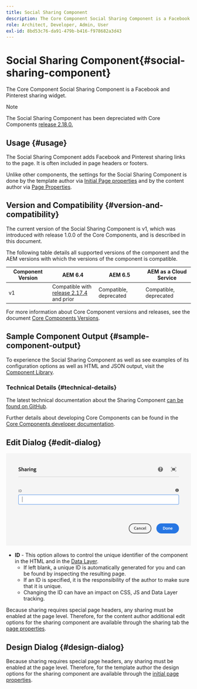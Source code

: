 ```yaml
---
title: Social Sharing Component
description: The Core Component Social Sharing Component is a Facebook and Pinterest sharing widget.
role: Architect, Developer, Admin, User
exl-id: 8bd53c76-da91-479b-b416-f978682a3d43
---
```

# Social Sharing Component{#social-sharing-component}

The Core Component Social Sharing Component is a Facebook and Pinterest sharing widget.

>[!NOTE]
>
>The Social Sharing Component has been depreciated with Core Components [release 2.18.0.](/help/versions.md)

## Usage {#usage}

The Social Sharing Component adds Facebook and Pinterest sharing links to the page. It is often included in page headers or footers.

Unlike other components, the settings for the Social Sharing Component is done by the template author via [Initial Page properties](https://experienceleague.adobe.com/docs/experience-manager-cloud-service/sites/authoring/features/templates.html) and by the content author via [Page Properties](https://experienceleague.adobe.com/docs/experience-manager-cloud-service/sites/authoring/fundamentals/page-properties.html).

## Version and Compatibility {#version-and-compatibility}

The current version of the Social Sharing Component is v1, which was introduced with release 1.0.0 of the Core Components, and is described in this document.

The following table details all supported versions of the component and the AEM versions with which the versions of the component is compatible.

|Component Version|AEM 6.4|AEM 6.5|AEM as a Cloud Service|
|--- |--- |--- |---|
|v1|Compatible with<br>[release 2.17.4](/help/versions.md) and prior|Compatible, deprecated|Compatible, deprecated|

For more information about Core Component versions and releases, see the document [Core Components Versions](/help/versions.md).

## Sample Component Output {#sample-component-output}

To experience the Social Sharing Component as well as see examples of its configuration options as well as HTML and JSON output, visit the [Component Library](https://adobe.com/go/aem_cmp_library_sharing).

### Technical Details {#technical-details}

The latest technical documentation about the Sharing Component [can be found on GitHub](https://adobe.com/go/aem_cmp_tech_sharing_v1).

Further details about developing Core Components can be found in the [Core Components developer documentation](/help/developing/overview.md).

## Edit Dialog {#edit-dialog}

![Sharing Component's edit dialog](/help/assets/sharing-edit.png)

* **ID** - This option allows to control the unique identifier of the component in the HTML and in the [Data Layer](/help/developing/data-layer/overview.md).
  * If left blank, a unique ID is automatically generated for you and can be found by inspecting the resulting page.
  * If an ID is specified, it is the responsibility of the author to make sure that it is unique.
  * Changing the ID can have an impact on CSS, JS and Data Layer tracking.

Because sharing requires special page headers, any sharing must be enabled at the page level. Therefore, for the content author additional edit options for the sharing component are available through the sharing tab the [page properties](https://experienceleague.adobe.com/docs/experience-manager-cloud-service/sites/authoring/fundamentals/page-properties.html).

## Design Dialog {#design-dialog}

Because sharing requires special page headers, any sharing must be enabled at the page level. Therefore, for the template author the design options for the sharing component are available through the [initial page properties](https://experienceleague.adobe.com/docs/experience-manager-cloud-service/sites/authoring/features/templates.html).
